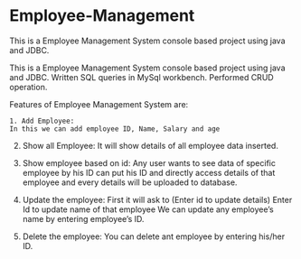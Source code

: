 # Employee-Management
 This is a Employee Management System console based project using java and JDBC.

 This is a Employee Management System console based project using java and JDBC.
 Written SQL queries in MySql workbench. Performed CRUD operation.
 
Features of Employee Management System are:

	1. Add Employee:
	In this we can add employee ID, Name, Salary and age
 
2. Show all Employee:
	It will show details of all employee data inserted.
 
3. Show employee based on id:
Any user wants to see data of specific employee by his ID can put his ID and directly access details of that employee and every details will be uploaded to database.

4. Update the employee:
First it will ask to (Enter id to update details) Enter Id to update name of that employee
We can update any employee’s name by entering employee’s ID.

5. Delete the employee:
	You can delete ant employee by entering his/her ID.


